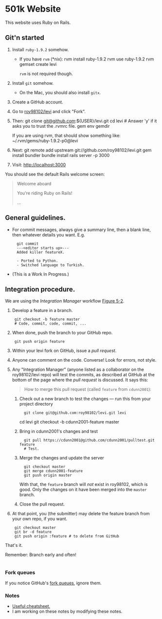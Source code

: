 # 501k Website

This website uses Ruby on Rails.


## Git'n started

1. Install `ruby-1.9.2` somehow.
    * If you have `rvm` (*nix):
            rvm install ruby-1.9.2
            rvm use ruby-1.9.2
            rvm gemset create levi
    
      `rvm` is not required though.

1. Install `git` somehow.

    * On the Mac, you should also install `gitx`.

1. Create a GitHub account.

1. Go to [roy98102/levi](https://github.com/roy98102/levi) and click "Fork".

1. Then:
        git clone git@github.com:${USER}/levi.git
        cd levi
        # Answer 'y' if it asks you to trust the .rvmrc file.
        gem env gemdir

    If you are using rvm, that should show something like:
        ~/.rvm/gems/ruby-1.9.2-p0@levi

1. Next:
        git remote add upstream git://github.com/roy98102/levi.git
        gem install bundler
        bundle install
        rails server -p 3000

1. Visit:
    [http://localhost:3000](http://localhost:3000)

You should see the default Rails welcome screen:
> Welcome aboard
>
> You're riding Ruby on Rails!
>
> ...

## General guidelines.

* For commit messages, always give a summary line, then a blank line, then whatever details you want. E.g.

        git commit
        ---<editor starts up>---
        Added killer featureX.

        - Ported to Python.
        - Switched language to Turkish.

* (This is a Work In Progress.)

## Integration procedure.

We are using the *Integration Manager* workflow [Figure 5-2](http://progit.org/book/ch5-1.html).

1. Develop a feature in a branch.

        git checkout -b feature master
        # Code, commit, code, commit, ...

1. When done, push the branch to your GitHub repo.

        git push origin feature

1. Within your levi fork on GitHub, issue a *pull request*.
1. Anyone can comment on the code. Converse! Look for errors, not style.
1. Any "Integration Manager" (anyone listed as a collaborator on the roy98102/levi repo) will test the commits, as described at GitHub at the bottom of the page where the *pull request* is discussed. It says this:

    > How to merge this pull request (called `feature` from `cdunn2001`):

   1. Check out a new branch to test the changes — run this from your project directory
 
            git clone git@github.com:roy98102/levi.git levi
	    cd levi
            git checkout -b cdunn2001-feature master

   2. Bring in cdunn2001's changes and test
     
            git pull https://cdunn2001@github.com/cdunn2001/pulltest.git feature
            # Test.
    
   3. Merge the changes and update the server
     
            git checkout master
            git merge cdunn2001-feature
            git push origin master

      With that, the `feature` branch will *not* exist in roy98102, which is good. Only the changes on it have been merged into the `master` branch. 
   4. Close the pull request.

1. At that point, you (the submitter) may delete the feature branch from your own repo, if you want.

        git checkout master
        git br -d feature
        git push origin :feature # to delete from GitHub

That's it.

Remember: Branch early and often!
#
### Fork queues
If you notice GitHub's [fork queues](https://github.com/blog/270-the-fork-queue), ignore them.

### Notes
* [Useful cheatsheet.](http://cheat.errtheblog.com/s/git)
* I am working on these notes by modifying these notes.

